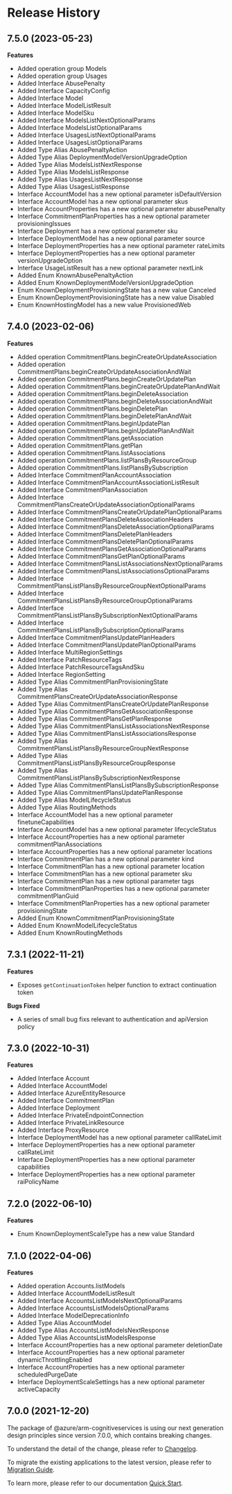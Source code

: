 # Release History
    
## 7.5.0 (2023-05-23)
    
**Features**

  - Added operation group Models
  - Added operation group Usages
  - Added Interface AbusePenalty
  - Added Interface CapacityConfig
  - Added Interface Model
  - Added Interface ModelListResult
  - Added Interface ModelSku
  - Added Interface ModelsListNextOptionalParams
  - Added Interface ModelsListOptionalParams
  - Added Interface UsagesListNextOptionalParams
  - Added Interface UsagesListOptionalParams
  - Added Type Alias AbusePenaltyAction
  - Added Type Alias DeploymentModelVersionUpgradeOption
  - Added Type Alias ModelsListNextResponse
  - Added Type Alias ModelsListResponse
  - Added Type Alias UsagesListNextResponse
  - Added Type Alias UsagesListResponse
  - Interface AccountModel has a new optional parameter isDefaultVersion
  - Interface AccountModel has a new optional parameter skus
  - Interface AccountProperties has a new optional parameter abusePenalty
  - Interface CommitmentPlanProperties has a new optional parameter provisioningIssues
  - Interface Deployment has a new optional parameter sku
  - Interface DeploymentModel has a new optional parameter source
  - Interface DeploymentProperties has a new optional parameter rateLimits
  - Interface DeploymentProperties has a new optional parameter versionUpgradeOption
  - Interface UsageListResult has a new optional parameter nextLink
  - Added Enum KnownAbusePenaltyAction
  - Added Enum KnownDeploymentModelVersionUpgradeOption
  - Enum KnownDeploymentProvisioningState has a new value Canceled
  - Enum KnownDeploymentProvisioningState has a new value Disabled
  - Enum KnownHostingModel has a new value ProvisionedWeb
    
    
## 7.4.0 (2023-02-06)
    
**Features**

  - Added operation CommitmentPlans.beginCreateOrUpdateAssociation
  - Added operation CommitmentPlans.beginCreateOrUpdateAssociationAndWait
  - Added operation CommitmentPlans.beginCreateOrUpdatePlan
  - Added operation CommitmentPlans.beginCreateOrUpdatePlanAndWait
  - Added operation CommitmentPlans.beginDeleteAssociation
  - Added operation CommitmentPlans.beginDeleteAssociationAndWait
  - Added operation CommitmentPlans.beginDeletePlan
  - Added operation CommitmentPlans.beginDeletePlanAndWait
  - Added operation CommitmentPlans.beginUpdatePlan
  - Added operation CommitmentPlans.beginUpdatePlanAndWait
  - Added operation CommitmentPlans.getAssociation
  - Added operation CommitmentPlans.getPlan
  - Added operation CommitmentPlans.listAssociations
  - Added operation CommitmentPlans.listPlansByResourceGroup
  - Added operation CommitmentPlans.listPlansBySubscription
  - Added Interface CommitmentPlanAccountAssociation
  - Added Interface CommitmentPlanAccountAssociationListResult
  - Added Interface CommitmentPlanAssociation
  - Added Interface CommitmentPlansCreateOrUpdateAssociationOptionalParams
  - Added Interface CommitmentPlansCreateOrUpdatePlanOptionalParams
  - Added Interface CommitmentPlansDeleteAssociationHeaders
  - Added Interface CommitmentPlansDeleteAssociationOptionalParams
  - Added Interface CommitmentPlansDeletePlanHeaders
  - Added Interface CommitmentPlansDeletePlanOptionalParams
  - Added Interface CommitmentPlansGetAssociationOptionalParams
  - Added Interface CommitmentPlansGetPlanOptionalParams
  - Added Interface CommitmentPlansListAssociationsNextOptionalParams
  - Added Interface CommitmentPlansListAssociationsOptionalParams
  - Added Interface CommitmentPlansListPlansByResourceGroupNextOptionalParams
  - Added Interface CommitmentPlansListPlansByResourceGroupOptionalParams
  - Added Interface CommitmentPlansListPlansBySubscriptionNextOptionalParams
  - Added Interface CommitmentPlansListPlansBySubscriptionOptionalParams
  - Added Interface CommitmentPlansUpdatePlanHeaders
  - Added Interface CommitmentPlansUpdatePlanOptionalParams
  - Added Interface MultiRegionSettings
  - Added Interface PatchResourceTags
  - Added Interface PatchResourceTagsAndSku
  - Added Interface RegionSetting
  - Added Type Alias CommitmentPlanProvisioningState
  - Added Type Alias CommitmentPlansCreateOrUpdateAssociationResponse
  - Added Type Alias CommitmentPlansCreateOrUpdatePlanResponse
  - Added Type Alias CommitmentPlansGetAssociationResponse
  - Added Type Alias CommitmentPlansGetPlanResponse
  - Added Type Alias CommitmentPlansListAssociationsNextResponse
  - Added Type Alias CommitmentPlansListAssociationsResponse
  - Added Type Alias CommitmentPlansListPlansByResourceGroupNextResponse
  - Added Type Alias CommitmentPlansListPlansByResourceGroupResponse
  - Added Type Alias CommitmentPlansListPlansBySubscriptionNextResponse
  - Added Type Alias CommitmentPlansListPlansBySubscriptionResponse
  - Added Type Alias CommitmentPlansUpdatePlanResponse
  - Added Type Alias ModelLifecycleStatus
  - Added Type Alias RoutingMethods
  - Interface AccountModel has a new optional parameter finetuneCapabilities
  - Interface AccountModel has a new optional parameter lifecycleStatus
  - Interface AccountProperties has a new optional parameter commitmentPlanAssociations
  - Interface AccountProperties has a new optional parameter locations
  - Interface CommitmentPlan has a new optional parameter kind
  - Interface CommitmentPlan has a new optional parameter location
  - Interface CommitmentPlan has a new optional parameter sku
  - Interface CommitmentPlan has a new optional parameter tags
  - Interface CommitmentPlanProperties has a new optional parameter commitmentPlanGuid
  - Interface CommitmentPlanProperties has a new optional parameter provisioningState
  - Added Enum KnownCommitmentPlanProvisioningState
  - Added Enum KnownModelLifecycleStatus
  - Added Enum KnownRoutingMethods
    
    
## 7.3.1 (2022-11-21)

**Features**

 -  Exposes `getContinuationToken` helper function to extract continuation token

**Bugs Fixed**

  - A series of small bug fixs relevant to authentication and apiVersion policy

## 7.3.0 (2022-10-31)
    
**Features**

  - Added Interface Account
  - Added Interface AccountModel
  - Added Interface AzureEntityResource
  - Added Interface CommitmentPlan
  - Added Interface Deployment
  - Added Interface PrivateEndpointConnection
  - Added Interface PrivateLinkResource
  - Added Interface ProxyResource
  - Interface DeploymentModel has a new optional parameter callRateLimit
  - Interface DeploymentProperties has a new optional parameter callRateLimit
  - Interface DeploymentProperties has a new optional parameter capabilities
  - Interface DeploymentProperties has a new optional parameter raiPolicyName
    
    
## 7.2.0 (2022-06-10)
    
**Features**

  - Enum KnownDeploymentScaleType has a new value Standard
    
    
## 7.1.0 (2022-04-06)
    
**Features**

  - Added operation Accounts.listModels
  - Added Interface AccountModelListResult
  - Added Interface AccountsListModelsNextOptionalParams
  - Added Interface AccountsListModelsOptionalParams
  - Added Interface ModelDeprecationInfo
  - Added Type Alias AccountModel
  - Added Type Alias AccountsListModelsNextResponse
  - Added Type Alias AccountsListModelsResponse
  - Interface AccountProperties has a new optional parameter deletionDate
  - Interface AccountProperties has a new optional parameter dynamicThrottlingEnabled
  - Interface AccountProperties has a new optional parameter scheduledPurgeDate
  - Interface DeploymentScaleSettings has a new optional parameter activeCapacity
    
    
## 7.0.0 (2021-12-20)

The package of @azure/arm-cognitiveservices is using our next generation design principles since version 7.0.0, which contains breaking changes.

To understand the detail of the change, please refer to [Changelog](https://aka.ms/js-track2-changelog).

To migrate the existing applications to the latest version, please refer to [Migration Guide](https://aka.ms/js-track2-migration-guide).

To learn more, please refer to our documentation [Quick Start](https://aka.ms/js-track2-quickstart).
